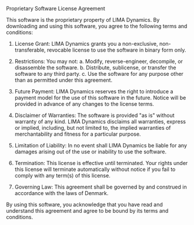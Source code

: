 Proprietary Software License Agreement

This software is the proprietary property of LIMA Dynamics. By downloading and using this software, you agree to the following terms and conditions:

1. License Grant: LIMA Dynamics grants you a non-exclusive, non-transferable, revocable license to use the software in binary form only.

2. Restrictions: You may not:
   a. Modify, reverse-engineer, decompile, or disassemble the software.
   b. Distribute, sublicense, or transfer the software to any third party.
   c. Use the software for any purpose other than as permitted under this agreement.

3. Future Payment: LIMA Dynamics reserves the right to introduce a payment model for the use of this software in the future. Notice will be provided in advance of any changes to the license terms.

4. Disclaimer of Warranties: The software is provided "as is" without warranty of any kind. LIMA Dynamics disclaims all warranties, express or implied, including, but not limited to, the implied warranties of merchantability and fitness for a particular purpose.

5. Limitation of Liability: In no event shall LIMA Dynamics be liable for any damages arising out of the use or inability to use the software.

6. Termination: This license is effective until terminated. Your rights under this license will terminate automatically without notice if you fail to comply with any term(s) of this license.

7. Governing Law: This agreement shall be governed by and construed in accordance with the laws of Denmark.

By using this software, you acknowledge that you have read and understand this agreement and agree to be bound by its terms and conditions.

